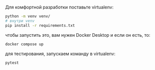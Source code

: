Для комфортной разработки поставьте virtualenv:
```sh
python -m venv venv/
# внутри venv
pip install -r requirements.txt
```
чтобы запустить это, вам нужен Docker Desktop и если он есть, то:
```sh
docker compose up
```
для тестирования, запускаем команду в virtualenv:
```sh
pytest
```
